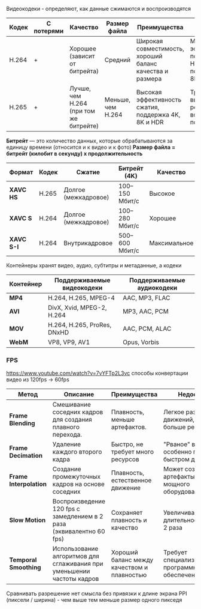 Видеокодеки - определяют, как данные сжимаются и воспроизводятся

| **Кодек**  | C потерями | **Качество**                                       | **Размер файла**  | **Преимущества**                                                      | **Недостатки**                                                         |
| ---------- | ---------- | -------------------------------------------------- | ----------------- | --------------------------------------------------------------------- | ---------------------------------------------------------------------- |
| H.264      | +          | Хорошее (зависит от битрейта)                      | Средний           | Широкая совместимость, хороший баланс качества и размера              | Меньшая эффективность по сравнению с H.265, не поддерживает 8K         |
| H.265      | +          | Лучше, чем H.264 (при том же битрейте)             | Меньше, чем H.264 | Высокая эффективность сжатия, поддержка 4K, 8K и HDR                  | Требует больше вычислительных ресурсов, не все устройства поддерживают |
**Битрейт** — это количество данных, которые обрабатываются за единицу времени (относится и к видео и к фото)
**Размер файла = битрейт (килобит в секунду) x продолжительность**

| Формат       | Кодек | Сжатие               | Битрейт (4K)   | Качество     | Размер файлов | Совместимость      |
| ------------ | ----- | -------------------- | -------------- | ------------ | ------------- | ------------------ |
| **XAVC HS**  | H.265 | Долгое (межкадровое) | 100–150 Мбит/с | Высокое      | Меньше        | Требует мощного ПК |
| **XAVC S**   | H.264 | Долгое (межкадровое) | 100–280 Мбит/с | Хорошее      | Средний       | Хорошая            |
| **XAVC S-I** | H.264 | Внутрикадровое       | 500–600 Мбит/с | Максимальное | Большой       | Отличная           |

Контейнеры хранят видео, аудио, субтитры и метаданные, а кодеки

| **Контейнер** | **Поддерживаемые видеокодеки** | **Поддерживаемые аудиокодеки** |
| ------------- | ------------------------------ | ------------------------------ |
| **MP4**       | H.264, H.265, MPEG-4           | AAC, MP3, FLAC                 |
| **AVI**       | DivX, Xvid, MPEG-2, H.264      | MP3, AAC, PCM                  |
| **MOV**       | H.264, H.265, ProRes, DNxHD    | AAC, PCM, ALAC                 |
| **WebM**      | VP8, VP9, AV1                  | Opus, Vorbis                   |

### FPS 
https://www.youtube.com/watch?v=7vYFTp2L3vc
способы конвертации видео из 120fps -> 60fps

| **Метод**               | **Описание**                                                           | **Преимущества**                            | **Недостатки**                                          |
| ----------------------- | ---------------------------------------------------------------------- | ------------------------------------------- | ------------------------------------------------------- |
| **Frame Blending**      | Смешивание соседних кадров для создания плавного перехода.             | Плавность, меньше артефактов.               | Легкое размытие движений, требует больше ресурсов.      |
| **Frame Decimation**    | Удаление каждого второго кадра                                         | Быстро, не требует много ресурсов           | "Рваное" видео, особенно при быстром движении           |
| **Frame Interpolation** | Создание промежуточных кадров на основе соседних                       | Плавность, естественное движение            | Может создавать артефакты, требует мощного оборудования |
| **Slow Motion**         | Воспроизведение 120 fps с замедлением в 2 раза (эквивалентно 60 fps)   | Сохраняет плавность и качество              | Увеличивает длительность видео в 2 раза                 |
| **Temporal Smoothing**  | Использование алгоритмов для сглаживания при уменьшении частоты кадров | Хороший баланс между качеством и плавностью | Требует специализированного программного обеспечения    |

Сравнивать разрешение нет смысла без привязки к длине экрана
PPI (пиксели / ширина) - чем выше тем меньше размер одного пикседя
